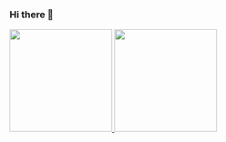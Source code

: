 ### Hi there 👋
<p align="left">
<a href="https://github.com/omarelweshy">
  <img height="180em" src="https://github-readme-stats-eight-theta.vercel.app/api?username=omarelweshy&theme=dark&show_icons=true&include_all_commits=true&count_private=true&hide_border=true"/>
  <img height="180em" src="https://github-readme-stats-eight-theta.vercel.app/api/top-langs/?username=omarelweshy&theme=dark&layout=compact&langs_count=10&hide_border=true"/>
</a>
</p>

<br><br>
<!--
**omarelweshy/omarelweshy** is a ✨ _special_ ✨ repository because its `README.md` (this file) appears on your GitHub profile.

Here are some ideas to get you started:

- 🔭 I’m currently working on ...
- 🌱 I’m currently learning ...
- 👯 I’m looking to collaborate on ...
- 🤔 I’m looking for help with ...
- 💬 Ask me about ...
- 📫 How to reach me: ...
- 😄 Pronouns: ...
- ⚡ Fun fact: ...
-->
